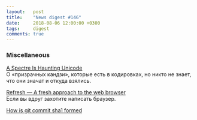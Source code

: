 ```yaml
---
layout:   post
title:    "News digest #146"
date:     2018-08-06 12:00:00 +0300
tags:     digest
comments: true
---
```


### Miscellaneous

[A Spectre Is Haunting Unicode](https://www.dampfkraft.com/ghost-characters.html)<br/>
О «призрачных кандзи», которые есть в кодировках, но никто не знает, что они значат и откуда взялись.

[Refresh — A fresh approach to the web browser](https://refresh.study/)<br/>
Если вы вдруг захотите написать браузер.

[How is git commit sha1 formed](https://gist.github.com/masak/2415865)

